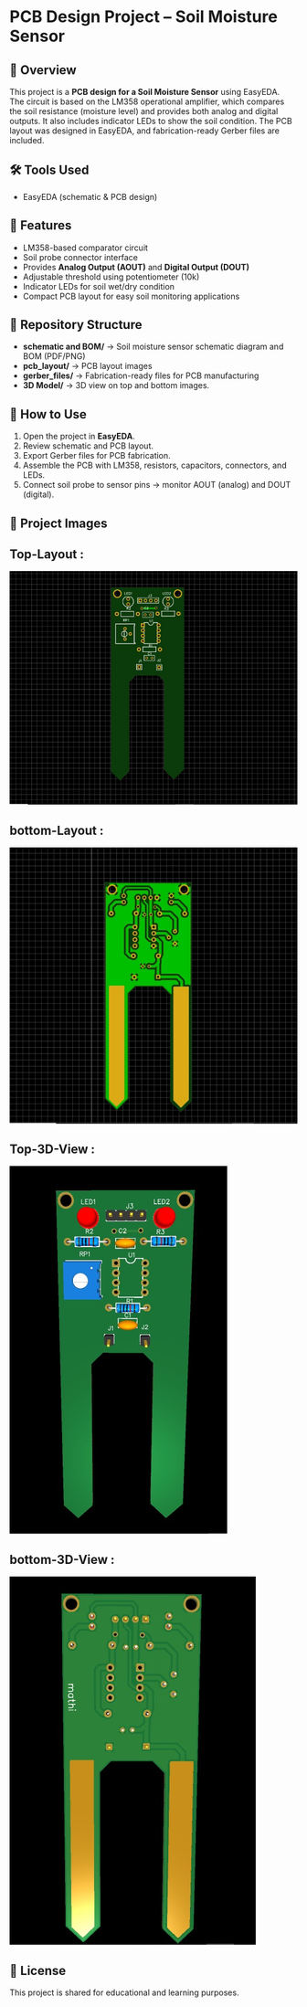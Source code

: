 # PCB Design Project – Soil Moisture Sensor

## 📌 Overview
This project is a **PCB design for a Soil Moisture Sensor** using EasyEDA.  
The circuit is based on the LM358 operational amplifier, which compares the soil resistance (moisture level) and provides both analog and digital outputs. It also includes indicator LEDs to show the soil condition. The PCB layout was designed in EasyEDA, and fabrication-ready Gerber files are included.

## 🛠 Tools Used
- EasyEDA (schematic & PCB design)  

## 🔧 Features
- LM358-based comparator circuit  
- Soil probe connector interface  
- Provides **Analog Output (AOUT)** and **Digital Output (DOUT)**  
- Adjustable threshold using potentiometer (10k)  
- Indicator LEDs for soil wet/dry condition  
- Compact PCB layout for easy soil monitoring applications  

## 📂 Repository Structure
- **schematic and BOM/** → Soil moisture sensor schematic diagram and BOM (PDF/PNG)  
- **pcb_layout/** → PCB layout images  
- **gerber_files/** → Fabrication-ready files for PCB manufacturing  
- **3D Model/** → 3D view on top and bottom images. 

## 🚀 How to Use
1. Open the project in **EasyEDA**.  
2. Review schematic and PCB layout.  
3. Export Gerber files for PCB fabrication.  
4. Assemble the PCB with LM358, resistors, capacitors, connectors, and LEDs.  
5. Connect soil probe to sensor pins → monitor AOUT (analog) and DOUT (digital).  

## 📸 Project Images
## Top-Layout :
![top-layout](LAYOUT/top_layout.jpg)

## bottom-Layout :
![bottom-Layout](LAYOUT/bottom_layout.jpg)

## Top-3D-View :
![Top-3D-View](<3D MODEL/top_3D view.jpg>)

## bottom-3D-View :
![bottom-3D-View](<3D MODEL/bottom _3Dview.jpg>)

## 📄 License
This project is shared for educational and learning purposes.
